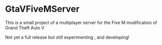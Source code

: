 # GtaVFiveMServer
This is a small project of a multiplayer server for the Five M modification of Grand Theft Auto V

Not yet a full release but still experimenting , and developing!


